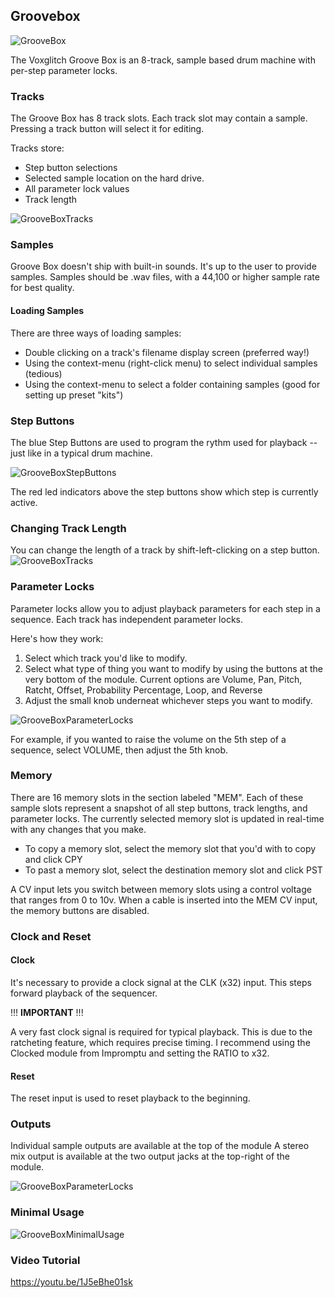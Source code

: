 ## Groovebox

![GrooveBox](/docs/images/groovebox/groovebox.jpg)

The Voxglitch Groove Box is an 8-track, sample based drum machine with per-step parameter locks.  

### Tracks

The Groove Box has 8 track slots.  Each track slot may contain a sample.  Pressing a track button will select it for editing.

Tracks store:

* Step button selections
* Selected sample location on the hard drive.
* All parameter lock values
* Track length

![GrooveBoxTracks](/docs/images/groovebox/tracks.jpg)

### Samples

Groove Box doesn't ship with built-in sounds.  It's up to the user to provide samples.  Samples should be .wav files, with a 44,100  or higher sample rate for best quality.

#### Loading Samples

There are three ways of loading samples:

- Double clicking on a track's filename display screen (preferred way!)
- Using the context-menu (right-click menu) to select individual samples (tedious)
- Using the context-menu to select a folder containing samples (good for setting up preset "kits")

### Step Buttons

The blue Step Buttons are used to program the rythm used for playback -- just like in a typical drum machine.

![GrooveBoxStepButtons](/docs/images/groovebox/step_buttons.jpg)

The red led indicators above the step buttons show which step is currently active.

### Changing Track Length

You can change the length of a track by shift-left-clicking on a step button.
![GrooveBoxTracks](/docs/images/groovebox/shift-left-click.jpg)


### Parameter Locks

Parameter locks allow you to adjust playback parameters for each step in a sequence.  Each track has independent parameter locks.

Here's how they work:

1. Select which track you'd like to modify.
2. Select what type of thing you want to modify by using the buttons at the very bottom of the module.  Current options are Volume, Pan, Pitch, Ratcht, Offset, Probability Percentage, Loop, and Reverse
3. Adjust the small knob underneat whichever steps you want to modify.

![GrooveBoxParameterLocks](/docs/images/groovebox/parameter_locks.jpg)

For example, if you wanted to raise the volume on the 5th step of a sequence, select VOLUME, then adjust the 5th knob.

### Memory

There are 16 memory slots in the section labeled "MEM".  Each of these sample slots represent a snapshot of all step buttons, track lengths, and parameter locks. The currently selected memory slot is updated in real-time with any changes that you make.  

- To copy a memory slot, select the memory slot that you'd with to copy and click CPY
- To past a memory slot, select the destination memory slot and click PST

A CV input lets you switch between memory slots using a control voltage that ranges from 0 to 10v.  When a cable is inserted into the MEM CV input, the memory buttons are disabled.

### Clock and Reset

#### Clock

It's necessary to provide a clock signal at the CLK (x32) input.  This steps forward playback of the sequencer.  

!!!   **IMPORTANT**  !!!

A very fast clock signal is required for typical playback.  This is due to the ratcheting feature, which requires precise timing.  I recommend using the Clocked module from Impromptu and setting the RATIO to x32.

#### Reset

The reset input is used to reset playback to the beginning.

### Outputs

Individual sample outputs are available at the top of the module  A stereo mix output is available at the two output jacks at the top-right of the module.  

![GrooveBoxParameterLocks](/docs/images/groovebox/outputs.jpg)

### Minimal Usage

![GrooveBoxMinimalUsage](/docs/images/groovebox/minimal-usage.jpg)



### Video Tutorial

https://youtu.be/1J5eBhe01sk
